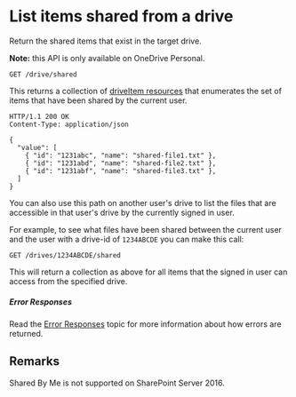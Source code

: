 # List items shared from a drive

Return the shared items that exist in the target drive.

**Note:** this API is only available on OneDrive Personal.

<!-- { "blockType": "request", "name": "shared-by-me", "scopes": "files.read service.onedrive" } -->
```http
GET /drive/shared
```

This returns a collection of [driveItem resources](../resources/driveitem.md) that enumerates
the set of items that have been shared by the current user.

<!-- {
"blockType": "response", "@odata.type": "oneDrive.item",
"isCollection": true, "truncated": true } -->
```http
HTTP/1.1 200 OK
Content-Type: application/json

{
  "value": [
    { "id": "1231abc", "name": "shared-file1.txt" },
    { "id": "1231abd", "name": "shared-file2.txt" },
    { "id": "1231abf", "name": "shared-file3.txt" },
  ]
}
```

You can also use this path on another user's drive to list the files that are
accessible in that user's drive by the currently signed in user.

For example, to see what files have been shared between the current user
and the user with a drive-id of `1234ABCDE` you can make this call:

```
GET /drives/1234ABCDE/shared
```

This will return a collection as above for all items that the signed in user
can access from the specified drive.

##### Error Responses

Read the [Error Responses][error-response] topic for more information about
how errors are returned.

[error-response]: ../concepts/errors.md

## Remarks

Shared By Me is not supported on SharePoint Server 2016.

<!-- {
  "type": "#page.annotation",
  "description": "List the items shared in the target drive.",
  "keywords": "drive,onedrive.drive,default drive",
  "section": "documentation",
  "tocPath": "Drives/List shared files"
} -->
